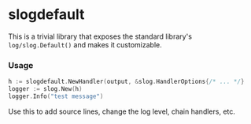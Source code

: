 # slogdefault

This is a trivial library that exposes the standard library's
`log/slog.Default()` and makes it customizable.

### Usage

```go
h := slogdefault.NewHandler(output, &slog.HandlerOptions{/* ... */}
logger := slog.New(h)
logger.Info("test message")
```

Use this to add source lines, change the log level, chain handlers, etc.
